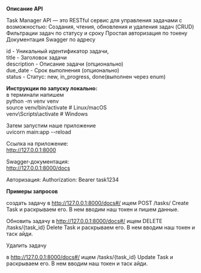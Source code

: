 
**Описание API**

Task Manager API — это RESTful сервис для управления задачами с возможностью:
Создания, чтения, обновления и удаления задач (CRUD)
Фильтрации задач по статусу и сроку
Простая авторизация по токену
Документация Swagger по адресу

id - Уникальный идентификатор задачи,  
title - Заголовок задачи    
description - Описание задачи (опционально)     
due_date - Срок выполнения (опционально)    
status - Статус: new, in_progress, done(выполнен через enum)

**Инструкции по запуску локально:**     
в терминали напишем     
python -m venv venv     
source venv/bin/activate  # Linux/macOS     
venv\Scripts\activate     # Windows  

Затем запустим наше приложение          
uvicorn main:app --reload

Ссылка на приложение:    
http://127.0.0.1:8000

Swagger-документация:   
http://127.0.0.1:8000/docs

Авторизация:
Authorization: Bearer task1234

**Примеры запросов**

создать задачу
в http://127.0.0.1:8000/docs#/
ищем POST /tasks/ Create Task и раскрываем его. В нем вводим наш токен  и пишем данные.

Обновить задачу
в http://127.0.0.1:8000/docs#/
ищем DELETE /tasks/{task_id} Delete Task и раскрываем его. В нем вводим наш токен  и таск айди.


Удалить задачу

в http://127.0.0.1:8000/docs#/
ищем /tasks/{task_id} Update Task и раскрываем его. В нем вводим наш токен  и таск айди.

